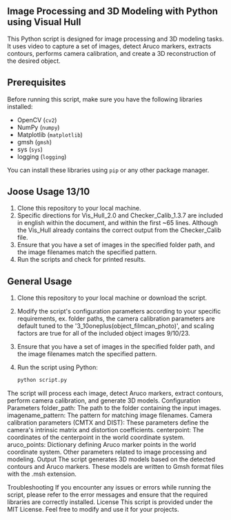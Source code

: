 ## Image Processing and 3D Modeling with Python using Visual Hull

This Python script is designed for image processing and 3D modeling tasks. It uses video to capture a set of images, detect Aruco markers, extracts contours, performs camera calibration, and create a 3D reconstruction of the desired object.

## Prerequisites

Before running this script, make sure you have the following libraries installed:

- OpenCV (`cv2`)
- NumPy (`numpy`)
- Matplotlib (`matplotlib`)
- gmsh (`gmsh`)
- sys (`sys`)
- logging (`logging`)

You can install these libraries using `pip` or any other package manager.

## Joose Usage 13/10

1. Clone this repository to your local machine.
2. Specific directions for Vis_Hull_2.0 and Checker_Calib_1.3.7 are included in english within the document, and within the first ~65 lines.  Although the Vis_Hull already contains the correct output from the Checker_Calib file.
3. Ensure that you have a set of images in the specified folder path, and the image filenames match the specified pattern.
4. Run the scripts and check for printed results.

## General Usage

1. Clone this repository to your local machine or download the script.
2. Modify the script's configuration parameters according to your specific requirements, ex. folder paths, the camera calibration parameters are default tuned to the '3_10oneplus(object_filmcan_photo)', and scaling factors are true for all of the included object images 9/10/23.
3. Ensure that you have a set of images in the specified folder path, and the image filenames match the specified pattern.
4. Run the script using Python:

   ```bash
   python script.py
The script will process each image, detect Aruco markers, extract contours, perform camera calibration, and generate 3D models.
Configuration Parameters
folder_path: The path to the folder containing the input images.
imagename_pattern: The pattern for matching image filenames.
Camera calibration parameters (CMTX and DIST): These parameters define the camera's intrinsic matrix and distortion coefficients.
centerpoint: The coordinates of the centerpoint in the world coordinate system.
aruco_points: Dictionary defining Aruco marker points in the world coordinate system.
Other parameters related to image processing and modeling.
Output
The script generates 3D models based on the detected contours and Aruco markers. These models are written to Gmsh format files with the .msh extension.

Troubleshooting
If you encounter any issues or errors while running the script, please refer to the error messages and ensure that the required libraries are correctly installed.
License
This script is provided under the MIT License. Feel free to modify and use it for your projects.
